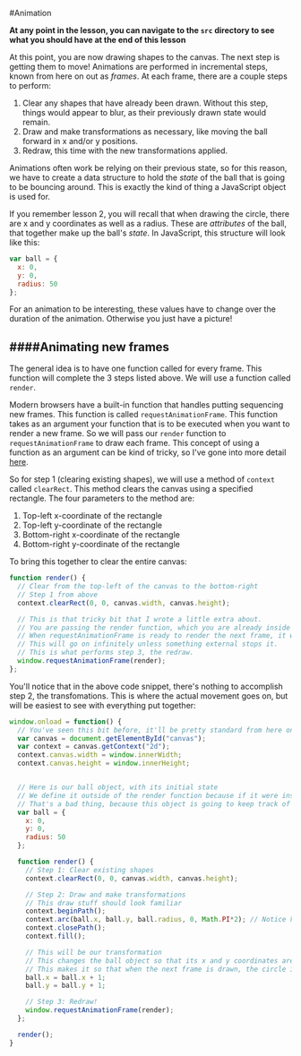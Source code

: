 #Animation

**At any point in the lesson, you can navigate to the `src` directory to see what you should have at the end of this lesson**

At this point, you are now drawing shapes to the canvas. The next step is getting them to move! Animations are performed in incremental steps, known from here on out as *frames*. At each frame, there are a couple steps to perform:

1. Clear any shapes that have already been drawn. Without this step, things would appear to blur, as their previously drawn state would remain.
2. Draw and make transformations as necessary, like moving the ball forward in x and/or y positions.
3. Redraw, this time with the new transformations applied.

Animations often work be relying on their previous state, so for this reason, we have to create a data structure to hold the *state* of the ball that is going to be bouncing around. This is exactly the kind of thing a JavaScript object is used for.

If you remember lesson 2, you will recall that when drawing the circle, there are x and y coordinates as well as a radius. These are *attributes* of the ball, that together make up the ball's *state*. In JavaScript, this structure will look like this:
```javascript
var ball = {
  x: 0,
  y: 0,
  radius: 50
};
```
For an animation to be interesting, these values have to change over the duration of the animation. Otherwise you just have a picture!

####Animating new frames
---
The general idea is to have one function called for every frame. This function will complete the 3 steps listed above. We will use a function called `render`.

Modern browsers have a built-in function that handles putting sequencing new frames. This function is called `requestAnimationFrame`. This function takes as an argument your function that is to be executed when you want to render a new frame. So we will pass our `render` function to `requestAnimationFrame` to draw each frame. This concept of using a function as an argument can be kind of tricky, so I've gone into more detail [here](https://github.com/bholzer/Bouncing-Ball-Animation-Tutorial/tree/master/lesson_3/first_class.md).

So for step 1 (clearing existing shapes), we will use a method of `context` called `clearRect`. This method clears the canvas using a specified rectangle. The four parameters to the method are:

1. Top-left x-coordinate of the rectangle
2. Top-left y-coordinate of the rectangle
3. Bottom-right x-coordinate of the rectangle
4. Bottom-right y-coordinate of the rectangle

To bring this together to clear the entire canvas:
```javascript
function render() {
  // Clear from the top-left of the canvas to the bottom-right
  // Step 1 from above
  context.clearRect(0, 0, canvas.width, canvas.height);

  // This is that tricky bit that I wrote a little extra about.
  // You are passing the render function, which you are already inside of, to requestAnimationFrame
  // When requestAnimationFrame is ready to render the next frame, it will call the render function, which will then clear the canvas again and request another animation frame.
  // This will go on infinitely unless something external stops it.
  // This is what performs step 3, the redraw.
  window.requestAnimationFrame(render);
};
```

You'll notice that in the above code snippet, there's nothing to accomplish step 2, the transfomations. This is where the actual movement goes on, but will be easiest to see with everything put together:

```javascript
window.onload = function() {
  // You've seen this bit before, it'll be pretty standard from here on out
  var canvas = document.getElementById("canvas");
  var context = canvas.getContext("2d");
  context.canvas.width = window.innerWidth;
  context.canvas.height = window.innerHeight;


  // Here is our ball object, with its initial state
  // We define it outside of the render function because if it were inside of the function, it would reset every time a new frame rendered.
  // That's a bad thing, because this object is going to keep track of the important data!
  var ball = {
    x: 0,
    y: 0,
    radius: 50
  };

  function render() {
    // Step 1: Clear existing shapes
    context.clearRect(0, 0, canvas.width, canvas.height);

    // Step 2: Draw and make transformations
    // This draw stuff should look familiar
    context.beginPath();
    context.arc(ball.x, ball.y, ball.radius, 0, Math.PI*2); // Notice here that the (x,y) coordinates come from the ball object
    context.closePath();
    context.fill();

    // This will be our transformation
    // This changes the ball object so that its x and y coordinates are now one more than they were before
    // This makes it so that when the next frame is drawn, the circle is drawn in a new position
    ball.x = ball.x + 1;
    ball.y = ball.y + 1;

    // Step 3: Redraw!
    window.requestAnimationFrame(render);
  };

  render();
}
```






